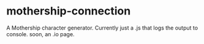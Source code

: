 # mothership-connection
A Mothership character generator. Currently just a .js that logs the output to console. soon, an .io page.
